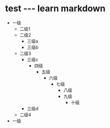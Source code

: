 # test --- learn markdown
- 一级
  - 二级1
  - 二级2
    - 三级a
    - 三级b
  - 二级3
    - 三级c
      - 四级
         - 五级
            - 六级
               - 七级
                  - 八级
                  - 九级
                       - 十级
    - 三级d
  - 二级4
- 一级
